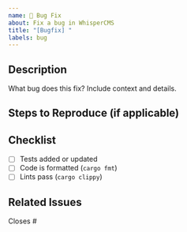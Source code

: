 ```yaml
---
name: 🐛 Bug Fix
about: Fix a bug in WhisperCMS
title: "[Bugfix] "
labels: bug
---
```


## Description

What bug does this fix? Include context and details.

## Steps to Reproduce (if applicable)

## Checklist

- [ ] Tests added or updated
- [ ] Code is formatted (`cargo fmt`)
- [ ] Lints pass (`cargo clippy`)

## Related Issues

Closes #
